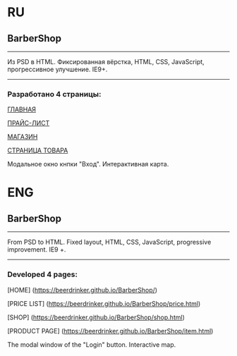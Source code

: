 # RU

## BarberShop
***
Из PSD в HTML.
Фиксированная вёрстка, HTML, CSS, JavaScript, прогрессивное улучшение. IE9+.
***
### Разработано 4 страницы:

[ГЛАВНАЯ](https://beerdrinker.github.io/BarberShop/)

[ПРАЙС-ЛИСТ](https://beerdrinker.github.io/BarberShop/price.html)

[МАГАЗИН](https://beerdrinker.github.io/BarberShop/shop.html)

[СТРАНИЦА ТОВАРА](https://beerdrinker.github.io/BarberShop/item.html)

Модальное окно кнпки "Вход".
Интерактивная карта.

# ENG

## BarberShop
***
From PSD to HTML.
Fixed layout, HTML, CSS, JavaScript, progressive improvement. IE9 +.
***
### Developed 4 pages:

[HOME] (https://beerdrinker.github.io/BarberShop/)

[PRICE LIST] (https://beerdrinker.github.io/BarberShop/price.html)

[SHOP] (https://beerdrinker.github.io/BarberShop/shop.html)

[PRODUCT PAGE] (https://beerdrinker.github.io/BarberShop/item.html)

The modal window of the "Login" button.
Interactive map.
